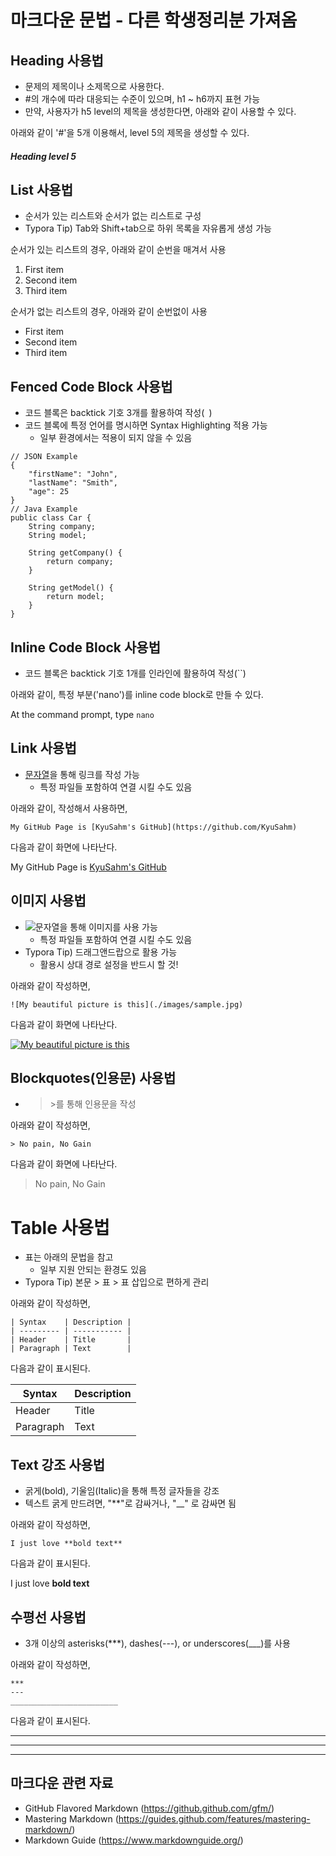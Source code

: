 # 마크다운 문법  - 다른 학생정리분 가져옴 

## Heading 사용법

- 문제의 제목이나 소제목으로 사용한다.
- \#의 개수에 따라 대응되는 수준이 있으며, h1 ~ h6까지 표현 가능
- 만약, 사용자가 h5 level의 제목을 생성한다면, 아래와 같이 사용할 수 있다.

아래와 같이 '#'을 5개 이용해서, level 5의 제목을 생성할 수 있다.

##### Heading level 5

## List 사용법

- 순서가 있는 리스트와 순서가 없는 리스트로 구성
- Typora Tip) Tab와 Shift+tab으로 하위 목록을 자유롭게 생성 가능

순서가 있는 리스트의 경우, 아래와 같이 순번을 매겨서 사용

1. First item
2. Second item
3. Third item

순서가 없는 리스트의 경우, 아래와 같이 순번없이 사용

- First item
- Second item
- Third item

## Fenced Code Block 사용법

- 코드 블록은 backtick 기호 3개를 활용하여 작성(``` ```)
- 코드 블록에 특정 언어를 명시하면 Syntax Highlighting 적용 가능
  - 일부 환경에서는 적용이 되지 않을 수 있음

```
// JSON Example
{
    "firstName": "John",
    "lastName": "Smith",
    "age": 25
}
// Java Example
public class Car {
    String company;
    String model;
    
    String getCompany() {
        return company;
    }
    
    String getModel() {
        return model;
    }
}
```

## Inline Code Block 사용법

- 코드 블록은 backtick 기호 1개를 인라인에 활용하여 작성(``)

아래와 같이, 특정 부분('nano')를 inline code block로 만들 수 있다.

At the command prompt, type `nano`

## Link 사용법

- [문자열](url)을 통해 링크를 작성 가능
  - 특정 파일들 포함하여 연결 시킬 수도 있음

아래와 같이, 작성해서 사용하면,

```
My GitHub Page is [KyuSahm's GitHub](https://github.com/KyuSahm)
```

다음과 같이 화면에 나타난다.

My GitHub Page is [KyuSahm's GitHub](https://github.com/KyuSahm)

## 이미지 사용법

- ![문자열](url)을 통해 이미지를 사용 가능
  - 특정 파일들 포함하여 연결 시킬 수도 있음
- Typora Tip) 드래그앤드랍으로 활용 가능
  - 활용시 상대 경로 설정을 반드시 할 것!

아래와 같이 작성하면,

```
![My beautiful picture is this](./images/sample.jpg)
```

다음과 같이 화면에 나타난다.

[![My beautiful picture is this](https://github.com/KyuSahm/TIL/raw/main/images/sample.jpg)](https://github.com/KyuSahm/TIL/blob/main/images/sample.jpg)

## Blockquotes(인용문) 사용법

- > \>를 통해 인용문을 작성

아래와 같이 작성하면,

```
> No pain, No Gain 
```

다음과 같이 화면에 나타난다.

> No pain, No Gain

# Table 사용법

- 표는 아래의 문법을 참고
  - 일부 지원 안되는 환경도 있음
- Typora Tip) 본문 > 표 > 표 삽입으로 편하게 관리

아래와 같이 작성하면,

```
| Syntax    | Description |
| --------- | ----------- |
| Header    | Title       |
| Paragraph | Text        |
```

다음과 같이 표시된다.

| Syntax    | Description |
| --------- | ----------- |
| Header    | Title       |
| Paragraph | Text        |

## Text 강조 사용법

- 굵게(bold), 기울임(Italic)을 통해 특정 글자들을 강조
- 텍스트 굵게 만드려면, "**"로 감싸거나, "__" 로 감싸면 됨

아래와 같이 작성하면,

```
I just love **bold text**
```

다음과 같이 표시된다.

I just love **bold text**

## 수평선 사용법

- 3개 이상의 asterisks(***), dashes(---), or underscores(___)를 사용

아래와 같이 작성하면,

```
***
---
________________________
```

다음과 같이 표시된다.

------

------

------

## 마크다운 관련 자료

- GitHub Flavored Markdown (https://github.github.com/gfm/)
- Mastering Markdown (https://guides.github.com/features/mastering-markdown/)
- Markdown Guide (https://www.markdownguide.org/)